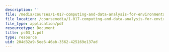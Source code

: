 ```yaml
---
description: ''
file: /media/courses/1-017-computing-and-data-analysis-for-environmental-applications-fall-2003/204d32a95ee646ab3562425169e137ad_ps03_1.pdf
file_location: /coursemedia/1-017-computing-and-data-analysis-for-environmental-applications-fall-2003/204d32a95ee646ab3562425169e137ad_ps03_1.pdf
file_type: application/pdf
resourcetype: Document
title: ps03_1.pdf
type: resource
uid: 204d32a9-5ee6-46ab-3562-425169e137ad
---
```

